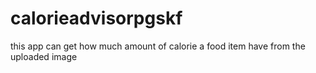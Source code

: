 # calorieadvisorpgskf
this app can get how much amount of calorie a food item have from the uploaded image
